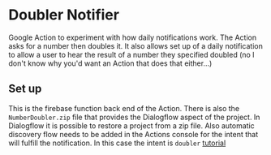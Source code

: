 # Doubler Notifier

Google Action to experiment with how daily notifications work. The Action asks for a number then doubles it. It also allows set up of a daily notification to allow a user to hear the result of a number they specified doubled (no I don't know why you'd want an Action that does that either...)

## Set up

This is the firebase function back end of the Action. There is also the `NumberDoubler.zip` file that provides the Dialogflow aspect of the project. In Dialogflow it is possible to restore a project from a zip file. Also automatic discovery flow needs to be added in the Actions console for the intent that will fulfill the notification. In this case the intent is `doubler` [tutorial](https://developers.google.com/actions/assistant/updates/daily)
